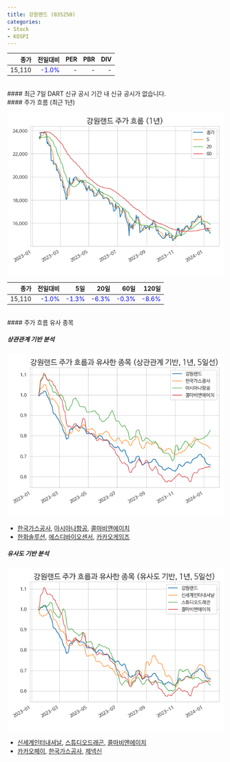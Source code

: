 ```yaml
---
title: 강원랜드 (035250)
categories:
- Stock
- KOSPI
---
```


|**종가**|**전일대비**|**PER**|**PBR**|**DIV**|
|---:|-------:|--:|--:|--:|
|15,110|<span style="color: blue">-1.0%</span>|-|-|-|

<!-- more -->

<br>
#### 최근 7일 DART 신규 공시
기간 내 신규 공시가 없습니다.

<br>
#### 주가 흐름 (최근 1년)

![035250](/assets/images/stock/035250.png)

|**종가**|**전일대비**|**5일**|**20일**|**60일**|**120일**|
|---:|-------:|--:|---:|---:|----:|
|15,110|<span style="color: blue">-1.0%</span>|<span style="color: blue">-1.3%</span>|<span style="color: blue">-6.3%</span>|<span style="color: blue">-0.3%</span>|<span style="color: blue">-8.6%</span>|

<br>
#### 주가 흐름 유사 종목

##### 상관관계 기반 분석

![035250](/assets/images/stock/035250_corr.png)
- [한국가스공사](/036460/), [아시아나항공](/020560/), [콜마비앤에이치](/200130/)
- [한화솔루션](/009830/), [에스디바이오센서](/137310/), [카카오게임즈](/293490/)

##### 유사도 기반 분석

![035250](/assets/images/stock/035250_sim.png)
- [신세계인터내셔날](/031430/), [스튜디오드래곤](/253450/), [콜마비앤에이치](/200130/)
- [카카오페이](/377300/), [한국가스공사](/036460/), [제넥신](/095700/)